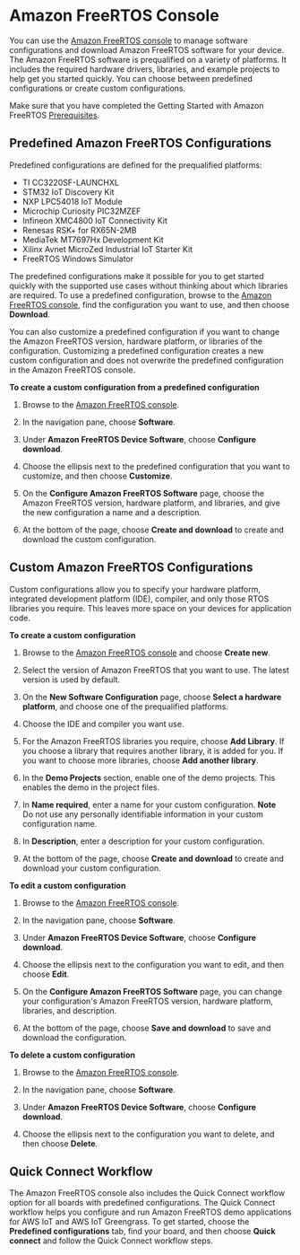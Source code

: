 # Amazon FreeRTOS Console<a name="freertos-ocw-ug"></a>

You can use the [Amazon FreeRTOS console](https://console.aws.amazon.com/freertos) to manage software configurations and download Amazon FreeRTOS software for your device\. The Amazon FreeRTOS software is prequalified on a variety of platforms\. It includes the required hardware drivers, libraries, and example projects to help get you started quickly\. You can choose between predefined configurations or create custom configurations\.

Make sure that you have completed the Getting Started with Amazon FreeRTOS [Prerequisites](https://docs.aws.amazon.com/iot/latest/userguide/freertos-prereqs.html)\.

## Predefined Amazon FreeRTOS Configurations<a name="freertos-predefined-configurations"></a>

Predefined configurations are defined for the prequalified platforms:
+ TI CC3220SF\-LAUNCHXL
+ STM32 IoT Discovery Kit
+ NXP LPC54018 IoT Module
+ Microchip Curiosity PIC32MZEF
+ Infineon XMC4800 IoT Connectivity Kit
+ Renesas RSK\+ for RX65N\-2MB
+ MediaTek MT7697Hx Development Kit
+ Xilinx Avnet MicroZed Industrial IoT Starter Kit
+ FreeRTOS Windows Simulator

The predefined configurations make it possible for you to get started quickly with the supported use cases without thinking about which libraries are required\. To use a predefined configuration, browse to the [Amazon FreeRTOS console](https://console.aws.amazon.com/freertos), find the configuration you want to use, and then choose **Download**\.

You can also customize a predefined configuration if you want to change the Amazon FreeRTOS version, hardware platform, or libraries of the configuration\. Customizing a predefined configuration creates a new custom configuration and does not overwrite the predefined configuration in the Amazon FreeRTOS console\.

**To create a custom configuration from a predefined configuration**

1. Browse to the [Amazon FreeRTOS console](https://console.aws.amazon.com/freertos)\.

1. In the navigation pane, choose **Software**\.

1. Under **Amazon FreeRTOS Device Software**, choose **Configure download**\.

1. Choose the ellipsis next to the predefined configuration that you want to customize, and then choose **Customize**\.

1. On the **Configure Amazon FreeRTOS Software** page, choose the Amazon FreeRTOS version, hardware platform, and libraries, and give the new configuration a name and a description\.

1. At the bottom of the page, choose **Create and download** to create and download the custom configuration\.

## Custom Amazon FreeRTOS Configurations<a name="freertos-custom-configurations"></a>

Custom configurations allow you to specify your hardware platform, integrated development platform \(IDE\), compiler, and only those RTOS libraries you require\. This leaves more space on your devices for application code\.

**To create a custom configuration**

1. Browse to the [Amazon FreeRTOS console](https://console.aws.amazon.com/freertos) and choose **Create new**\.

1. Select the version of Amazon FreeRTOS that you want to use\. The latest version is used by default\.

1. On the **New Software Configuration** page, choose **Select a hardware platform**, and choose one of the prequalified platforms\.

1. Choose the IDE and compiler you want use\.

1. For the Amazon FreeRTOS libraries you require, choose **Add Library**\. If you choose a library that requires another library, it is added for you\. If you want to choose more libraries, choose **Add another library**\.

1. In the **Demo Projects** section, enable one of the demo projects\. This enables the demo in the project files\.

1. In **Name required**, enter a name for your custom configuration\.
**Note**  
Do not use any personally identifiable information in your custom configuration name\.

1. In **Description**, enter a description for your custom configuration\.

1. At the bottom of the page, choose **Create and download** to create and download your custom configuration\.

**To edit a custom configuration**

1. Browse to the [Amazon FreeRTOS console](https://console.aws.amazon.com/freertos)\.

1. In the navigation pane, choose **Software**\.

1. Under **Amazon FreeRTOS Device Software**, choose **Configure download**\.

1. Choose the ellipsis next to the configuration you want to edit, and then choose **Edit**\.

1. On the **Configure Amazon FreeRTOS Software** page, you can change your configuration's Amazon FreeRTOS version, hardware platform, libraries, and description\.

1. At the bottom of the page, choose **Save and download** to save and download the configuration\.

**To delete a custom configuration**

1. Browse to the [Amazon FreeRTOS console](https://console.aws.amazon.com/freertos)\.

1. In the navigation pane, choose **Software**\.

1. Under **Amazon FreeRTOS Device Software**, choose **Configure download**\.

1. Choose the ellipsis next to the configuration you want to delete, and then choose **Delete**\.

## Quick Connect Workflow<a name="freertos-quick-connect"></a>

The Amazon FreeRTOS console also includes the Quick Connect workflow option for all boards with predefined configurations\. The Quick Connect workflow helps you configure and run Amazon FreeRTOS demo applications for AWS IoT and AWS IoT Greengrass\. To get started, choose the **Predefined configurations** tab, find your board, and then choose **Quick connect** and follow the Quick Connect workflow steps\. 